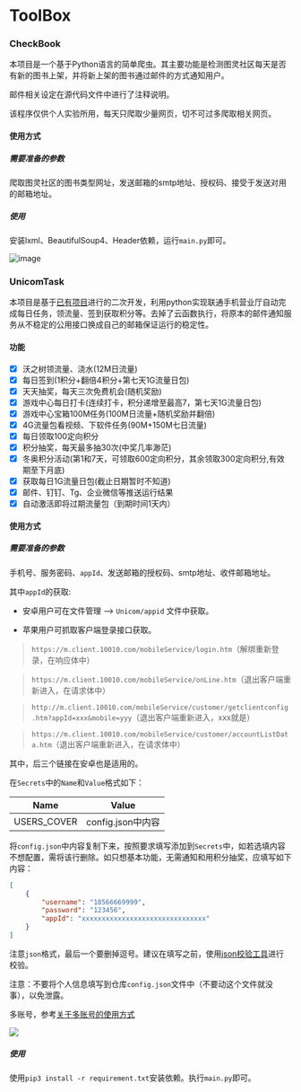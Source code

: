 # ToolBox

### CheckBook

本项目是一个基于Python语言的简单爬虫。其主要功能是检测图灵社区每天是否有新的图书上架，并将新上架的图书通过邮件的方式通知用户。

邮件相关设定在源代码文件中进行了注释说明。

该程序仅供个人实验所用，每天只爬取少量网页，切不可过多爬取相关网页。

#### 使用方式

##### 需要准备的参数

爬取图灵社区的图书类型网址，发送邮箱的smtp地址、授权码、接受于发送对用的邮箱地址。

##### 使用

安装lxml、BeautifulSoup4、Header依赖，运行`main.py`即可。

![image](https://user-images.githubusercontent.com/19681022/110322711-827d8280-804e-11eb-8c56-0dc19572db5f.png)

### UnicomTask

本项目是基于[已有项目](https://github.com/srcrs/UnicomTask)进行的二次开发，利用python实现联通手机营业厅自动完成每日任务，领流量、签到获取积分等。去掉了云函数执行，将原本的邮件通知服务从不稳定的公用接口换成自己的邮箱保证运行的稳定性。

#### 功能

* [x] 沃之树领流量、浇水(12M日流量)
* [x] 每日签到(1积分+翻倍4积分+第七天1G流量日包)
* [x] 天天抽奖，每天三次免费机会(随机奖励)
* [x] 游戏中心每日打卡(连续打卡，积分递增至最高7，第七天1G流量日包)
* [x] 游戏中心宝箱100M任务(100M日流量+随机奖励并翻倍)
* [x] 4G流量包看视频、下软件任务(90M+150M七日流量)
* [x] 每日领取100定向积分 
* [x] 积分抽奖，每天最多抽30次(中奖几率渺茫)
* [x] 冬奥积分活动(第1和7天，可领取600定向积分，其余领取300定向积分,有效期至下月底)
* [x] 获取每日1G流量日包(截止日期暂时不知道)
* [x] 邮件、钉钉、Tg、企业微信等推送运行结果
* [x] 自动激活即将过期流量包（到期时间1天内）

#### 使用方式

##### 需要准备的参数

手机号、服务密码、`appId`、发送邮箱的授权码、smtp地址、收件邮箱地址。

其中`appId`的获取:

+ 安卓用户可在文件管理 --> `Unicom/appid` 文件中获取。

+ 苹果用户可抓取客户端登录接口获取。

> `https://m.client.10010.com/mobileService/login.htm`（解绑重新登录，在响应体中）

> `https://m.client.10010.com/mobileService/onLine.htm`（退出客户端重新进入，在请求体中）

> `http://m.client.10010.com/mobileService/customer/getclientconfig.htm?appId=xxx&mobile=yyy`（退出客户端重新进入，xxx就是）

> `https://m.client.10010.com/mobileService/customer/accountListData.htm`（退出客户端重新进入，在请求体中）

其中，后三个链接在安卓也是适用的。

在`Secrets`中的`Name`和`Value`格式如下：

| Name        | Value             |
| ----------- | ----------------- |
| USERS_COVER | config.json中内容 |

将`config.json`中内容复制下来，按照要求填写添加到`Secrets`中，如若选填内容不想配置，需将该行删除。如只想基本功能，无需通知和用积分抽奖，应填写如下内容：

```json
[
    {
        "username": "18566669999",
        "password": "123456",
        "appId": "xxxxxxxxxxxxxxxxxxxxxxxxxxxxxxx"
    }
]
```

注意`json`格式，最后一个要删掉逗号。建议在填写之前，使用[json校验工具](https://www.bejson.com/)进行校验。

注意：不要将个人信息填写到仓库`config.json`文件中（不要动这个文件就没事），以免泄露。

多账号，参考[关于多账号的使用方式](https://github.com/srcrs/UnicomTask/discussions/16)

![](https://draw-static.vercel.app/UnicomTask/将参数填到Secrets中.gif)

##### 使用

使用`pip3 install -r requirement.txt`安装依赖。执行`main.py`即可。